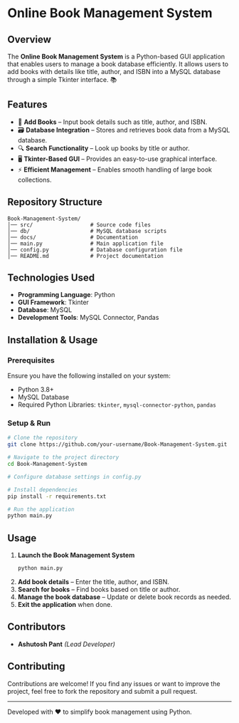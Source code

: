 # Online Book Management System

## Overview
The **Online Book Management System** is a Python-based GUI application that enables users to manage a book database efficiently. It allows users to add books with details like title, author, and ISBN into a MySQL database through a simple Tkinter interface. 📚

## Features
- 📖 **Add Books** – Input book details such as title, author, and ISBN.
- 🗃 **Database Integration** – Stores and retrieves book data from a MySQL database.
- 🔍 **Search Functionality** – Look up books by title or author.
- 🖥 **Tkinter-Based GUI** – Provides an easy-to-use graphical interface.
- ⚡ **Efficient Management** – Enables smooth handling of large book collections.

## Repository Structure
```
Book-Management-System/
│── src/                  # Source code files
│── db/                   # MySQL database scripts
│── docs/                 # Documentation
│── main.py               # Main application file
│── config.py             # Database configuration file
│── README.md             # Project documentation
```

## Technologies Used
- **Programming Language**: Python
- **GUI Framework**: Tkinter
- **Database**: MySQL
- **Development Tools**: MySQL Connector, Pandas

## Installation & Usage
### Prerequisites
Ensure you have the following installed on your system:
- Python 3.8+
- MySQL Database
- Required Python Libraries: `tkinter`, `mysql-connector-python`, `pandas`

### Setup & Run
```bash
# Clone the repository
git clone https://github.com/your-username/Book-Management-System.git

# Navigate to the project directory
cd Book-Management-System

# Configure database settings in config.py

# Install dependencies
pip install -r requirements.txt

# Run the application
python main.py
```

## Usage
1. **Launch the Book Management System**
   ```bash
   python main.py
   ```
2. **Add book details** – Enter the title, author, and ISBN.
3. **Search for books** – Find books based on title or author.
4. **Manage the book database** – Update or delete book records as needed.
5. **Exit the application** when done.

## Contributors
- **Ashutosh Pant** *(Lead Developer)*

## Contributing
Contributions are welcome! If you find any issues or want to improve the project, feel free to fork the repository and submit a pull request.

---
Developed with ❤️ to simplify book management using Python.

